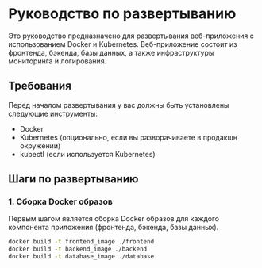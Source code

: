 # Руководство по развертыванию

Это руководство предназначено для развертывания веб-приложения с использованием Docker и Kubernetes. Веб-приложение состоит из фронтенда, бэкенда, базы данных, а также инфраструктуры мониторинга и логирования.

## Требования

Перед началом развертывания у вас должны быть установлены следующие инструменты:

- Docker
- Kubernetes (опционально, если вы разворачиваете в продакшн окружении)
- kubectl (если используется Kubernetes)

## Шаги по развертыванию

### 1. Сборка Docker образов

Первым шагом является сборка Docker образов для каждого компонента приложения (фронтенда, бэкенда, базы данных).

```bash
docker build -t frontend_image ./frontend
docker build -t backend_image ./backend
docker build -t database_image ./database

